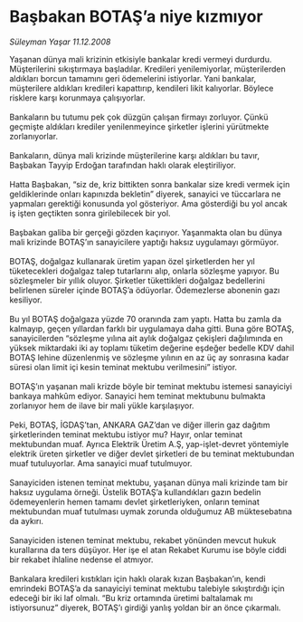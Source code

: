 # Başbakan BOTAŞ’a niye kızmıyor

*Süleyman Yaşar 11.12.2008*

<div class="taraf_structure_2col_1zq">
<div class="margen_n">



 <p>Yaşanan dünya mali krizinin etkisiyle bankalar kredi vermeyi durdurdu. Müşterilerini sıkıştırmaya başladılar. Kredileri yenilemiyorlar, müşterilerden aldıkları borcun tamamını geri ödemelerini istiyorlar. Yani bankalar, müşterilere aldıkları kredileri kapattırıp, kendileri likit kalıyorlar. Böylece risklere karşı korunmaya çalışıyorlar. <br/><br/>Bankaların bu tutumu pek çok düzgün çalışan firmayı zorluyor. Çünkü geçmişte aldıkları krediler yenilenmeyince şirketler işlerini yürütmekte zorlanıyorlar. <br/><br/>Bankaların, dünya mali krizinde müşterilerine karşı aldıkları bu tavır, Başbakan Tayyip Erdoğan tarafından haklı olarak eleştiriliyor. <br/><br/>Hatta Başbakan, “siz de, kriz bittikten sonra bankalar size kredi vermek için geldiklerinde onları kapınızda bekletin” diyerek, sanayici ve tüccarlara ne yapmaları gerektiği konusunda yol gösteriyor. Ama gösterdiği bu yol ancak iş işten geçtikten sonra girilebilecek bir yol. <br/><br/>Başbakan galiba bir gerçeği gözden kaçırıyor. Yaşanmakta olan bu dünya mali krizinde BOTAŞ’ın sanayicilere yaptığı haksız uygulamayı görmüyor. <br/><br/>BOTAŞ, doğalgaz kullanarak üretim yapan özel şirketlerden her yıl tüketecekleri doğalgaz talep tutarlarını alıp, onlarla sözleşme yapıyor. Bu sözleşmeler bir yıllık oluyor. Şirketler tükettikleri doğalgaz bedellerini belirlenen süreler içinde BOTAŞ’a ödüyorlar. Ödemezlerse abonenin gazı kesiliyor. <br/><br/>Bu yıl BOTAŞ doğalgaza yüzde 70 oranında zam yaptı. Hatta bu zamla da kalmayıp, geçen yıllardan farklı bir uygulamaya daha gitti. Buna göre BOTAŞ, sanayicilerden “sözleşme yılına ait aylık doğalgaz çekişleri dağılımında en yüksek miktardaki iki ay toplamı tüketim değerine eşdeğer bedelle KDV dahil BOTAŞ lehine düzenlenmiş ve sözleşme yılının en az üç ay sonrasına kadar süresi olan limit içi kesin teminat mektubu verilmesini” istiyor. <br/><br/>BOTAŞ’ın yaşanan mali krizde böyle bir teminat mektubu istemesi sanayiciyi bankaya mahkûm ediyor. Sanayici hem teminat mektubunu bulmakta zorlanıyor hem de ilave bir mali yükle karşılaşıyor. <br/><br/>Peki, BOTAŞ, İGDAŞ’tan, ANKARA GAZ’dan ve diğer illerin gaz dağıtım şirketlerinden teminat mektubu istiyor mu? Hayır, onlar teminat mektubundan muaf. Ayrıca Elektrik Üretim A.Ş, yap-işlet-devret yöntemiyle elektrik üreten şirketler ve diğer devlet şirketleri de bu teminat mektubundan muaf tutuluyorlar. Ama sanayici muaf tutulmuyor. <br/><br/>Sanayiciden istenen teminat mektubu, yaşanan dünya mali krizinde tam bir haksız uygulama örneği. Üstelik BOTAŞ’a kullandıkları gazın bedelin ödemeyenlerin hemen tamamı devlet şirketleriyken, onların teminat mektubundan muaf tutulması uymak zorunda olduğumuz AB müktesebatına da aykırı. <br/><br/>Sanayiciden istenen teminat mektubu, rekabet yönünden mevcut hukuk kurallarına da ters düşüyor. Her işe el atan Rekabet Kurumu ise böyle ciddi bir rekabet ihlaline nedense el atmıyor. <br/><br/>Bankalara kredileri kıstıkları için haklı olarak kızan Başbakan’ın, kendi emrindeki BOTAŞ’a da sanayiciyi teminat mektubu talebiyle sıkıştırdığı için edeceği bir iki laf olmalı. “Bu kriz ortamında üretimi baltalamak mı istiyorsunuz” diyerek, BOTAŞ’ı girdiği yanlış yoldan bir an önce çıkarmalı.</p>

<br/>


<div id="taraf_not">
</div>

</div>


</div>
